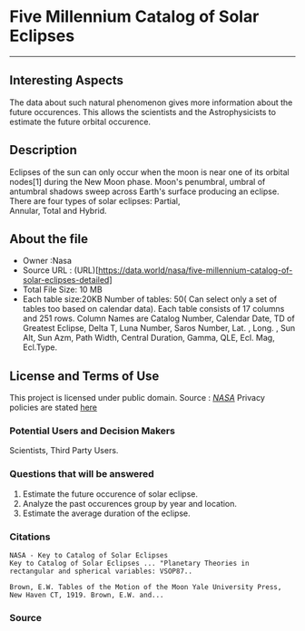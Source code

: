  #  Five Millennium Catalog of Solar Eclipses
 -------------------------------------------------------
 ## Interesting Aspects
 The data about such natural phenomenon gives more information about the future occurences. This allows the scientists and the 
 Astrophysicists to estimate the future orbital occurence. 
 
 ## Description 
  Eclipses of the sun can only occur when the moon is near one of its orbital nodes[1] during the New Moon phase. Moon's penumbral, 
  umbral of antumbral shadows sweep across Earth's surface producing an eclipse. There are four types of solar eclipses: Partial,         
  Annular, Total and Hybrid.
    
 ## About the file
 * Owner :Nasa
 * Source URL : (URL)[https://data.world/nasa/five-millennium-catalog-of-solar-eclipses-detailed]
 * Total File Size: 10 MB
 * Each table size:20KB
  Number of tables: 50( Can select only a set of tables too based on calendar data).
  Each table consists of 17 columns and 251 rows. 
  Column Names are Catalog Number, Calendar Date, TD of Greatest Eclipse, Delta T, Luna Number, Saros Number, Lat. , Long. , Sun Alt,
  Sun Azm, Path Width, Central Duration, Gamma, QLE, Ecl. Mag, Ecl.Type.
    
 ## License and Terms of Use
 This project is licensed under public domain.
  Source : [*NASA*](https://eclipse.gsfc.nasa.gov/solar.html)
  Privacy policies are stated [here](https://www.nasa.gov/about/highlights/HP_Privacy.html)
   
 ### Potential Users and Decision Makers
   Scientists, Third Party Users.
    
 ### Questions that will be answered
 1. Estimate the future occurence of solar eclipse.
 2. Analyze the past occurences group by year and location.
 3. Estimate the average duration of the eclipse.

### Citations

    NASA - Key to Catalog of Solar Eclipses
    Key to Catalog of Solar Eclipses ... "Planetary Theories in rectangular and spherical variables: VSOP87..

    Brown, E.W. Tables of the Motion of the Moon Yale University Press, New Haven CT, 1919. Brown, E.W. and...

### Source
